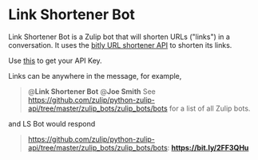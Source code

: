 # Link Shortener Bot

Link Shortener Bot is a Zulip bot that will shorten URLs ("links") in a
conversation. It uses the [bitly URL shortener API] to shorten its links.

Use [this](https://dev.bitly.com/get_started.html) to get your API Key.

Links can be anywhere in the message, for example,

 > @**Link Shortener Bot** @**Joe Smith** See
 > https://github.com/zulip/python-zulip-api/tree/master/zulip_bots/zulip_bots/bots
 > for a list of all Zulip bots.

and LS Bot would respond

 > https://github.com/zulip/python-zulip-api/tree/master/zulip_bots/zulip_bots/bots:
 > **https://bit.ly/2FF3QHu**

[bitly URL shortener API]: https://bitly.com/
